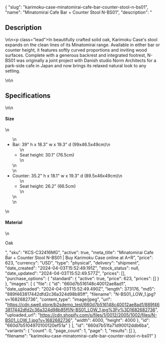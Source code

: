 {
  "slug": "karimoku-case-minatomirai-cafe-bar-counter-stool-n-bs01",
  "name": "Minatomirai Cafe Bar + Counter Stool N-BS01",
  "description": "<h2>Description</h2>\n<!-- split -->\n<p class=\"lead\">In beautifully crafted solid oak, Karimoku Case's stool expands on the clean lines of its Minatomirai range. Available in either bar or counter height, it features softly curved proportions and inviting wood surfaces. Complete with a generous backrest and integrated footrest, N-BS01 was originally a joint project with Danish studio Norm Architects for a park-side cafe in Japan and now brings its relaxed natural look to any setting.</p>\n<!-- split -->\n<h2>Specifications</h2>\n<!-- split -->\n<h4>Size</h4>\n<ul>\n<li>Bar: 39\" h x 18.3\" w x 19.3\" d (99x46.5x49cm)\n<ul>\n<li>Seat height: 30.1\" (76.5cm)</li>\n</ul>\n</li>\n<li>Counter: 35.2\" h x 18.1\" w x 19.3\" d (89.5x46x49cm)\n<ul>\n<li>Seat height: 26.2\" (66.5cm)</li>\n</ul>\n</li>\n</ul>\n<h4>Material</h4>\n<p>Oak</p>",
  "sku": "KCS-C32416MG",
  "active": true,
  "meta_title": "Minatomirai Cafe Bar + Counter Stool N-BS01 | Buy Karimoku Case online at A+R",
  "price": 623,
  "currency": "USD",
  "type": "physical",
  "delivery": "shipment",
  "date_created": "2024-04-03T15:52:49.191Z",
  "stock_status": null,
  "date_updated": "2024-04-03T15:52:49.577Z",
  "prices": [],
  "purchase_options": {
    "standard": {
      "active": true,
      "price": 623,
      "prices": []
    }
  },
  "images": [
    {
      "file": {
        "id": "660d7b516148c40012ae8ad1",
        "date_uploaded": "2024-04-03T15:52:49.490Z",
        "length": 373176,
        "md5": "889f463817442dfd2c36a324d98b85ff",
        "filename": "N-BS01_LOW_1.jpg?v=1682682736",
        "content_type": "image/jpeg",
        "url": "https://cdn.swell.store/b2sdemo_test/660d7b516148c40012ae8ad1/889f463817442dfd2c36a324d98b85ff/N-BS01_LOW_1.jpg%3Fv%3D1682682736",
        "uploaded_url": "https://cdn.shopify.com/s/files/1/0012/2005/1002/files/N-BS01_LOW_1.jpg?v=1682682736",
        "width": 4000,
        "height": 4000
      },
      "id": "660d7b5104970100120ef51a"
    }
  ],
  "id": "660d7b51fa71d90012ddb6ba",
  "variants": {
    "count": 0,
    "page_count": 1,
    "page": 1,
    "results": []
  },
  "filename": "karimoku-case-minatomirai-cafe-bar-counter-stool-n-bs01"
}